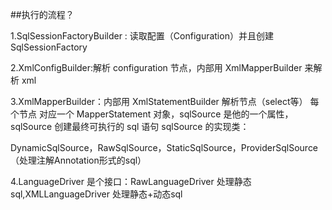 ##执行的流程？

1.SqlSessionFactoryBuilder : 读取配置（Configuration）并且创建 SqlSessionFactory

2.XmlConfigBuilder:解析 configuration 节点，内部用 XmlMapperBuilder 来解析 xml

3.XmlMapperBuilder：内部用 XmlStatementBuilder 解析节点（select等）
每个节点 对应一个 MapperStatement 对象，sqlSource 是他的一个属性，sqlSource 创建最终可执行的 sql 语句
sqlSource 的实现类：

DynamicSqlSource，RawSqlSource，StaticSqlSource，ProviderSqlSource（处理注解Annotation形式的sql）

4.LanguageDriver 是个接口：RawLanguageDriver 处理静态sql,XMLLanguageDriver 处理静态+动态sql